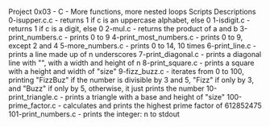 Project 0x03 - C - More functions, more nested loops
Scripts Descriptions
0-isupper.c.c - returns 1 if c is an uppercase alphabet, else 0
1-isdigit.c - returns 1 if c is a digit, else 0
2-mul.c - returns the product of a and b
3-print_numbers.c - prints 0 to 9
4-print_most_numbers.c - prints 0 to 9, except 2 and 4
5-more_numbers.c - prints 0 to 14, 10 times
6-print_line.c - prints a line made up of n underscores
7-print_diagonal.c - prints a diagonal line with "", with a width and height of n
8-print_square.c - prints a square with a height and width of "size"
9-fizz_buzz.c - iterates from 0 to 100, printing "FizzBuz" if the number is divisible by 3 and 5, "Fizz" if only by 3, and "Buzz" if only by 5, otherwise, it just prints the number
10-print_triangle.c - prints a triangle with a base and height of "size"
100-prime_factor.c - calculates and prints the highest prime factor of 612852475
101-print_numbers.c - prints the integer: n to stdout